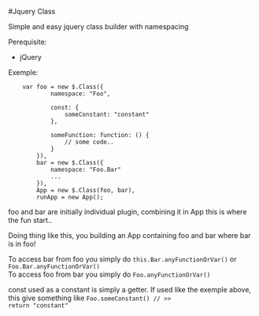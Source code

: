 #Jquery Class

Simple and easy jquery class builder with namespacing

Perequisite:

* jQuery

Exemple:

        var foo = new $.Class({
                namespace: "Foo",

                const: {
                    someConstant: "constant"
                },

                someFunction: function: () {
                    // some code..
                }
            }),
            bar = new $.Class({
                namespace: "Foo.Bar"
                ...
            }),
            App = new $.Class(foo, bar),
            runApp = new App();
            
foo and bar are initially individual plugin, combining it in App this is where the fun start..
            
Doing thing like this, you building an App containing foo and bar where bar is in foo!

To access bar from foo you simply do <code>this.Bar.anyFunctionOrVar()</code> or <code>Foo.Bar.anyFunctionOrVar()</code><br>
To access foo from bar you simply do <code>Foo.anyFunctionOrVar()</code>

const used as a constant is simply a getter. If used like the exemple above, this give something like <code>Foo.someConstant() // >> return "constant"</code>

